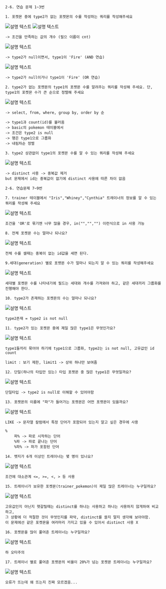 ```
2-6. 연습 문제 1~3번

1. 포켓몬 중에 type2가 없는 포켓몬의 수를 작성하는 쿼리를 작성해주세요
```
![설명 텍스트](./img/09301346.png)
![설명 텍스트](./img/09301349.png)
```
-> 조건을 만족하는 값의 개수 (필으 이름이 cnt)
```
![설명 텍스트](./img/09301353.png)
```
-> type2가 null이면서, type1이 'Fire' (AND 연습)
```
![설명 텍스트](./img/09301359.png)
```
-> type2가 null이거나 type1이 'Fire' (OR 연습)
```
```
2. type2가 없는 포켓몬의 type1의 포켓몬 수를 알려주는 쿼리를 작성해 주세요. 단, type1의 포켓몬 수가 큰 순으로 정렬해 주세요
```
![설명 텍스트](./img/09301407.png)
```
-> select, from, where, group by, order by 순

-> type1과 count(id)를 불러옴
-> basic의 pokemon 테이블에서
-> 조건은 type2 is null
-> 행은 type1으로 그룹화
-> 내림차순 정렬
```
```
3. type2 상관없이 type1의 포켓몬 수를 알 수 있는 쿼리를 작성해 주세요
```
![설명 텍스트](./img/09301420.png)
```
-> distinct 사용 -> 중복값 제거
but 문제에서 id는 중복값이 없기에 distinct 사용에 따른 차이 없음
```
```
2-6. 연습문제 7~9번

7. trainer 테이블에서 "Iris","Whiney","Cynthia" 트레이너의 정보를 알 수 있는 쿼리를 작성해 주세요
```
![설명 텍스트](./img/10010110.png)
```
조건을 'OR'로 묶기엔 너무 많을 경우, in("","","") 이런식으로 in 사용 가능
```
```
8. 전체 포켓몬 수는 얼마나 되나요?
```
![설명 텍스트](./img/10010114.png)
```
전체 수를 셀때는 중복이 없는 id값을 세면 된다.
```
```
9.세대(generation) 별로 포켓몬 수가 얼마나 되는지 알 수 있는 쿼리를 작성해주세요
```
![설명 텍스트](./img/10010119.png)
```
세대별 포켓몬 수를 나타내기에 필드는 세대와 개수를 가져와야 하고, 같은 세대끼리 그룹화를 진행해야 한다.
```
```
10. type2가 존재하는 포켓몬의 수는 얼마나 되나요?
```
![설명 텍스트](./img/10010124.png)
```
type2존재 = type2 is not null
```
```
11. type2가 있는 포켓몬 중에 제일 많은 type1은 무엇인가요?
```
![설명 텍스트](./img/10010129.png)
```
type1들끼리 묶어야 하기에 type1으로 그룹화, type2는 is not null, 고유값인 id count

limit : 보기 제한, limit1 -> 상위 하나만 보여줌
```
```
12. 단일(하나의 타입만 있는) 타입 포켓몬 중 많은 type1은 무엇일까요?
```
![설명 텍스트](./img/10010137.png)
```
단일타입 -> type2 is null로 이해할 수 있어야함
```
```
13. 포켓몬의 이름에 "파"가 들어가는 포켓몬은 어떤 포켓몬이 있을까요?
```
![설명 텍스트](./img/10010143.png)
```
LIKE -> 문자열 칼럼에서 특정 단어가 포함되어 있는지 알고 싶은 경우에 사용

% 
    파% -> 파로 시작하는 단어
    %파 -> 파로 끝나는 단어
    %파% -> 파가 포함된 단어
```
```
14. 뱃지가 6개 이상인 트레이너는 몇 명이 있나요?
```
![설명 텍스트](./img/10010147.png)
```
조건에 대소관계 <=, >=, <, > 등 사용
```
```
15. 트레이너가 보유한 포켓몬(trainer_pokemon)이 제일 많은 트레이너는 누구일까요?
```
![설명 텍스트](./img/10010153.png)
```
고유값인지 아닌지 헷갈릴때는 distinct를 하나는 사용하고 하나는 사용하지 않게하여 비교하고,
그 상황에 더 적절한 것이 무엇인지를 파악, distinct를 쓸지 말지 생각해 보아야함.
이 문제에선 같은 포켓몬을 여러마리 가지고 있을 수 있어서 distinct 사용 X
```
```
16. 포켓몬을 많이 풀어준 트레이너는 누구일까요?
```
![설명 텍스트](./img/10010159.png)
```
하 오타주의
```
```
17. 트레이너 별로 풀어준 포켓몬의 비율이 20%가 넘는 포켓몬 트레이너는 누구일까요?
```
![설명 텍스트](./img/10010209.png)
```
오류가 뜨는데 왜 뜨는지 진짜 모르겠음...
```